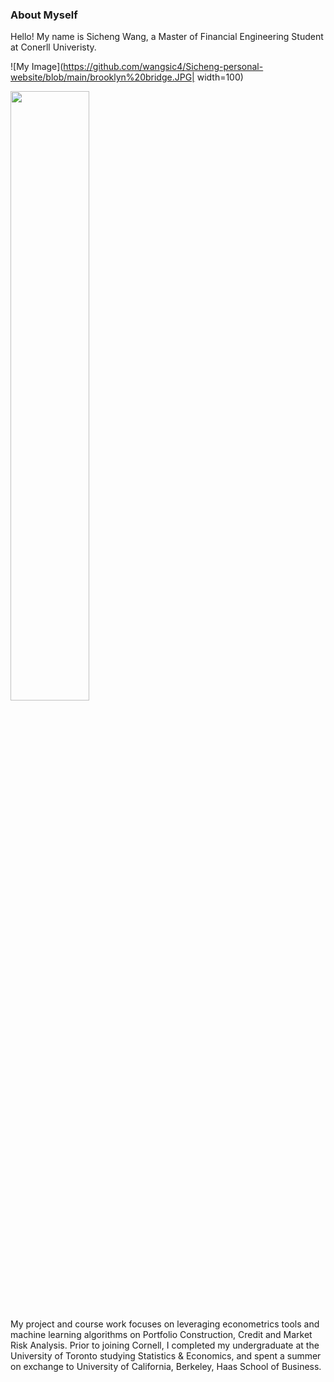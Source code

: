 ### About Myself 

Hello! My name is Sicheng Wang, a Master of Financial Engineering Student at Conerll Univeristy. 

![My Image](https://github.com/wangsic4/Sicheng-personal-website/blob/main/brooklyn%20bridge.JPG| width=100)

<img src="https://github.com/wangsic4/Sicheng-personal-website/blob/main/brooklyn%20bridge.JPG" width=50% height=50%>

My project and course work focuses on leveraging econometrics tools and machine learning algorithms on Portfolio Construction, Credit and Market Risk Analysis. Prior to joining Cornell, I completed my undergraduate at the University of Toronto studying Statistics & Economics, and spent a summer on exchange to University of California, Berkeley, Haas School of Business.



